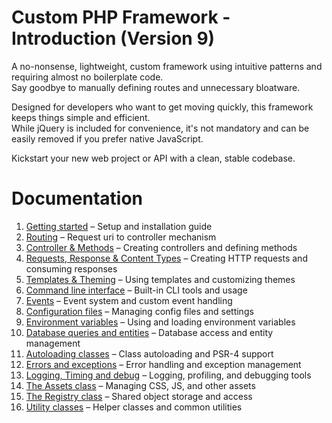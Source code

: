 # Custom PHP Framework - Introduction (Version 9)
A no-nonsense, lightweight, custom framework using intuitive patterns and requiring almost no boilerplate code.  
Say goodbye to manually defining routes and unnecessary bloatware. 

Designed for developers who want to get moving quickly, this framework keeps things simple and efficient.  
While jQuery is included for convenience, it's not mandatory and can be easily removed if you prefer native JavaScript.

Kickstart your new web project or API with a clean, stable codebase. 

# Documentation

1. [Getting started](docs/manual/Getting_started.md) – Setup and installation guide
2. [Routing](docs/manual/Routing.md) – Request uri to controller mechanism
3. [Controller & Methods](docs/manual/Controllers_and_methods.md) – Creating controllers and defining methods
4. [Requests, Response & Content Types](docs/manual/Request_and_response.md) – Creating HTTP requests and consuming responses
5. [Templates & Theming](docs/manual/Templates_and_theming.md) – Using templates and customizing themes
6. [Command line interface](docs/manual/Command_line_interface.md) – Built-in CLI tools and usage
7. [Events](docs/manual/Events.md) – Event system and custom event handling
8. [Configuration files](docs/manual/Configuration_files.md) – Managing config files and settings
9. [Environment variables](docs/manual/Environment_variables.md) – Using and loading environment variables
10. [Database queries and entities](docs/manual/Database_queries.md) – Database access and entity management
11. [Autoloading classes](docs/manual/Autoloading.md) – Class autoloading and PSR-4 support
12. [Errors and exceptions](docs/manual/Errors_and_exceptions.md) – Error handling and exception management
13. [Logging, Timing and debug](docs/manual/Logging_timing_and_debug.md) – Logging, profiling, and debugging tools
14. [The Assets class](docs/manual/Assets.md) – Managing CSS, JS, and other assets
15. [The Registry class](docs/manual/Registry.md) – Shared object storage and access
16. [Utility classes](docs/manual/Utilities.md) – Helper classes and common utilities

